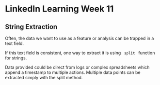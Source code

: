 # LinkedIn Learning Week 11

## String Extraction 

Often, the data we want to use as a feature or analysis can be trapped in a text field.  

If this text field is consistent, one way to extract it is using  <code> split </code> function for strings.

Data provided could be direct from logs or complex spreadsheets which append a timestamp to multiple actions. Multiple data points can be extracted simply with the split method.  
